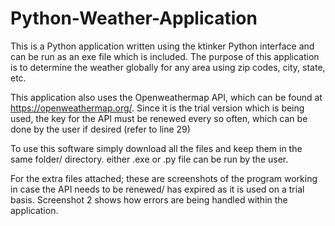# Python-Weather-Application
This is a Python application written using the ktinker Python interface and can be run as an exe file which is included.
The purpose of this application is to determine the weather globally for any area using zip codes, city, state, etc.

This application also uses the Openweathermap API, which can be found at https://openweathermap.org/. Since it is the trial version which
is being used, the key for the API must be renewed every so often, which can be done by the user if desired (refer to line 29)

To use this software simply download all the files and keep them in the same folder/ directory. either .exe or .py file can be run by the
user.

For the extra files attached; these are screenshots of the program working in case the API needs to be renewed/ has expired as it is used on a trial basis. Screenshot 2 shows how errors are being handled within the application.

